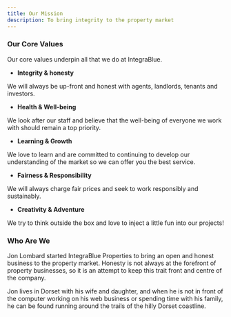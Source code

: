 ```yaml
---
title: Our Mission
description: To bring integrity to the property market
---
```


### Our Core Values

Our core values underpin all that we do at IntegraBlue.

- **Integrity & honesty**

We will always be up-front and honest with agents, landlords, tenants and investors.

- **Health & Well-being**

We look after our staff and believe that the well-being of everyone we work with should remain a top priority.

- **Learning & Growth**

We love to learn and are committed to continuing to develop our understanding of the market so we can offer you the best service.

- **Fairness & Responsibility**

We will always charge fair prices and seek to work responsibly and sustainably. 

- **Creativity & Adventure**

We try to think outside the box and love to inject a little fun into our projects!

### Who Are We

Jon Lombard started IntegraBlue Properties to bring an open and honest business to the property market. Honesty is not always at the forefront of property businesses, so it is an attempt to keep this trait front and centre of the company.

Jon lives in Dorset with his wife and daughter, and when he is not in front of the computer working on his web business or spending time with his family, he can be found running around the trails of the hilly Dorset coastline.